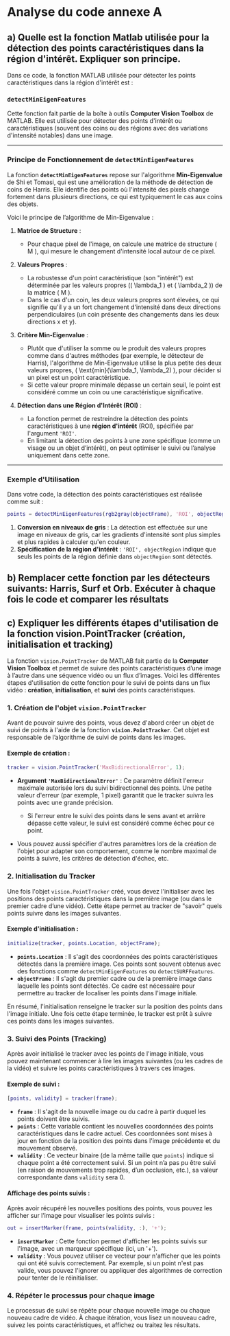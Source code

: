 # Analyse du code annexe A

## a) Quelle  est  la  fonction Matlab  utilisée pour  la  détection  des  points  caractéristiques  dans  la région d'intérêt. Expliquer son principe.

Dans ce code, la fonction MATLAB utilisée pour détecter les points caractéristiques dans la région d'intérêt est :

### **`detectMinEigenFeatures`**

Cette fonction fait partie de la boîte à outils **Computer Vision Toolbox** de MATLAB. Elle est utilisée pour détecter des points d'intérêt ou caractéristiques (souvent des coins ou des régions avec des variations d'intensité notables) dans une image.

---

### Principe de Fonctionnement de `detectMinEigenFeatures`

La fonction **`detectMinEigenFeatures`** repose sur l'algorithme **Min-Eigenvalue** de Shi et Tomasi, qui est une amélioration de la méthode de détection de coins de Harris. Elle identifie des points où l'intensité des pixels change fortement dans plusieurs directions, ce qui est typiquement le cas aux coins des objets.

Voici le principe de l’algorithme de Min-Eigenvalue :

1. **Matrice de Structure** :

   - Pour chaque pixel de l'image, on calcule une matrice de structure \( M \), qui mesure le changement d'intensité local autour de ce pixel.
2. **Valeurs Propres** :

   - La robustesse d'un point caractéristique (son "intérêt") est déterminée par les valeurs propres (\( \lambda_1 \) et \( \lambda_2 \)) de la matrice \( M \).
   - Dans le cas d'un coin, les deux valeurs propres sont élevées, ce qui signifie qu'il y a un fort changement d'intensité dans deux directions perpendiculaires (un coin présente des changements dans les deux directions x et y).
3. **Critère Min-Eigenvalue** :

   - Plutôt que d'utiliser la somme ou le produit des valeurs propres comme dans d'autres méthodes (par exemple, le détecteur de Harris), l'algorithme de Min-Eigenvalue utilise la plus petite des deux valeurs propres, \( \text{min}(\lambda_1, \lambda_2) \), pour décider si un pixel est un point caractéristique.
   - Si cette valeur propre minimale dépasse un certain seuil, le point est considéré comme un coin ou une caractéristique significative.
4. **Détection dans une Région d'Intérêt (ROI)** :

   - La fonction permet de restreindre la détection des points caractéristiques à une **région d'intérêt** (ROI), spécifiée par l'argument `'ROI'`.
   - En limitant la détection des points à une zone spécifique (comme un visage ou un objet d’intérêt), on peut optimiser le suivi ou l’analyse uniquement dans cette zone.

---

### Exemple d'Utilisation

Dans votre code, la détection des points caractéristiques est réalisée comme suit :

```matlab
points = detectMinEigenFeatures(rgb2gray(objectFrame), 'ROI', objectRegion);
```

1. **Conversion en niveaux de gris** : La détection est effectuée sur une image en niveaux de gris, car les gradients d'intensité sont plus simples et plus rapides à calculer qu'en couleur.
2. **Spécification de la région d'intérêt** : `'ROI', objectRegion` indique que seuls les points de la région définie dans `objectRegion` sont détectés.

## b) Remplacer cette  fonction  par  les détecteurs  suivants:  Harris,  Surf  et Orb. Exécuter à chaque fois le code et comparer les résultats

## c) Expliquer les différents étapes d'utilisation de la fonction vision.PointTracker (création, initialisation et tracking)

La fonction `vision.PointTracker` de MATLAB fait partie de la **Computer Vision Toolbox** et permet de suivre des points caractéristiques d’une image à l’autre dans une séquence vidéo ou un flux d’images. Voici les différentes étapes d'utilisation de cette fonction pour le suivi de points dans un flux vidéo : **création**, **initialisation**, et **suivi** des points caractéristiques.

### 1. **Création de l'objet `vision.PointTracker`**

Avant de pouvoir suivre des points, vous devez d'abord créer un objet de suivi de points à l'aide de la fonction **`vision.PointTracker`**. Cet objet est responsable de l’algorithme de suivi de points dans les images.

#### Exemple de création :

```matlab
tracker = vision.PointTracker('MaxBidirectionalError', 1);
```

- **Argument `'MaxBidirectionalError'`** : Ce paramètre définit l'erreur maximale autorisée lors du suivi bidirectionnel des points. Une petite valeur d'erreur (par exemple, 1 pixel) garantit que le tracker suivra les points avec une grande précision.

  - Si l'erreur entre le suivi des points dans le sens avant et arrière dépasse cette valeur, le suivi est considéré comme échec pour ce point.
- Vous pouvez aussi spécifier d'autres paramètres lors de la création de l'objet pour adapter son comportement, comme le nombre maximal de points à suivre, les critères de détection d'échec, etc.

### 2. **Initialisation du Tracker**

Une fois l'objet `vision.PointTracker` créé, vous devez l'initialiser avec les positions des points caractéristiques dans la première image (ou dans le premier cadre d’une vidéo). Cette étape permet au tracker de "savoir" quels points suivre dans les images suivantes.

#### Exemple d'initialisation :

```matlab
initialize(tracker, points.Location, objectFrame);
```

- **`points.Location`** : Il s'agit des coordonnées des points caractéristiques détectés dans la première image. Ces points sont souvent obtenus avec des fonctions comme `detectMinEigenFeatures` ou `detectSURFFeatures`.
- **`objectFrame`** : Il s'agit du premier cadre ou de la première image dans laquelle les points sont détectés. Ce cadre est nécessaire pour permettre au tracker de localiser les points dans l'image initiale.

En résumé, l'initialisation renseigne le tracker sur la position des points dans l'image initiale. Une fois cette étape terminée, le tracker est prêt à suivre ces points dans les images suivantes.

### 3. **Suivi des Points (Tracking)**

Après avoir initialisé le tracker avec les points de l'image initiale, vous pouvez maintenant commencer à lire les images suivantes (ou les cadres de la vidéo) et suivre les points caractéristiques à travers ces images.

#### Exemple de suivi :

```matlab
[points, validity] = tracker(frame);
```

- **`frame`** : Il s'agit de la nouvelle image ou du cadre à partir duquel les points doivent être suivis.
- **`points`** : Cette variable contient les nouvelles coordonnées des points caractéristiques dans le cadre actuel. Ces coordonnées sont mises à jour en fonction de la position des points dans l'image précédente et du mouvement observé.
- **`validity`** : Ce vecteur binaire (de la même taille que `points`) indique si chaque point a été correctement suivi. Si un point n’a pas pu être suivi (en raison de mouvements trop rapides, d’un occlusion, etc.), sa valeur correspondante dans `validity` sera 0.

#### Affichage des points suivis :

Après avoir récupéré les nouvelles positions des points, vous pouvez les afficher sur l’image pour visualiser les points suivis :

```matlab
out = insertMarker(frame, points(validity, :), '+');
```

- **`insertMarker`** : Cette fonction permet d'afficher les points suivis sur l'image, avec un marqueur spécifique (ici, un '+').
- **`validity`** : Vous pouvez utiliser ce vecteur pour n'afficher que les points qui ont été suivis correctement. Par exemple, si un point n'est pas valide, vous pouvez l'ignorer ou appliquer des algorithmes de correction pour tenter de le réinitialiser.

### 4. **Répéter le processus pour chaque image**

Le processus de suivi se répète pour chaque nouvelle image ou chaque nouveau cadre de vidéo. À chaque itération, vous lisez un nouveau cadre, suivez les points caractéristiques, et affichez ou traitez les résultats.
